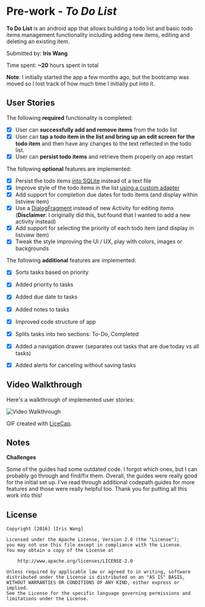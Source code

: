 # Pre-work - *To Do List*

**To Do List** is an android app that allows building a todo list and basic todo items management functionality including adding new items, editing and deleting an existing item.

Submitted by: **Iris Wang**

Time spent: **~20** hours spent in total

**Note**: I initially started the app a few months ago, but the bootcamp was moved so I lost track of how much time I initially put into it.

## User Stories

The following **required** functionality is completed:

* [x] User can **successfully add and remove items** from the todo list
* [x] User can **tap a todo item in the list and bring up an edit screen for the todo item** and then have any changes to the text reflected in the todo list.
* [x] User can **persist todo items** and retrieve them properly on app restart

The following **optional** features are implemented:

* [x] Persist the todo items [into SQLite](http://guides.codepath.com/android/Persisting-Data-to-the-Device#sqlite) instead of a text file
* [x] Improve style of the todo items in the list [using a custom adapter](http://guides.codepath.com/android/Using-an-ArrayAdapter-with-ListView)
* [x] Add support for completion due dates for todo items (and display within listview item)
* [x] Use a [DialogFragment](http://guides.codepath.com/android/Using-DialogFragment) instead of new Activity for editing items
(**Disclaimer**: I originally did this, but found that I wanted to add a new activity instead)
* [x] Add support for selecting the priority of each todo item (and display in listview item)
* [x] Tweak the style improving the UI / UX, play with colors, images or backgrounds

The following **additional** features are implemented:

* [x] Sorts tasks based on priority
* [x] Added priority to tasks
* [x] Added due date to tasks
* [x] Added notes to tasks
* [x] Improved code structure of app
* [x] Splits tasks into two sections: To-Do, Completed
* [x] Added a navigation drawer (separates out tasks that are due today vs all tasks)
* [x] Added alerts for canceling without saving tasks


## Video Walkthrough 

Here's a walkthrough of implemented user stories:

<img src='http://i.imgur.com/link/to/your/gif/file.gif' title='Video Walkthrough' width='' alt='Video Walkthrough' />

GIF created with [LiceCap](http://www.cockos.com/licecap/).

## Notes

**Challenges**

Some of the guides had some outdated code. I forgot which ones, but I can probably go through and find/fix them. Overall, the guides
were really good for the initial set up. I've read through additional codepath guides for more features and those were really helpful too. Thank you for putting all this work into this!

## License

    Copyright [2016] [Iris Wang]

    Licensed under the Apache License, Version 2.0 (the "License");
    you may not use this file except in compliance with the License.
    You may obtain a copy of the License at

        http://www.apache.org/licenses/LICENSE-2.0

    Unless required by applicable law or agreed to in writing, software
    distributed under the License is distributed on an "AS IS" BASIS,
    WITHOUT WARRANTIES OR CONDITIONS OF ANY KIND, either express or implied.
    See the License for the specific language governing permissions and
    limitations under the License.

